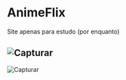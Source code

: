 # AnimeFlix

Site apenas para estudo (por enquanto)

![Capturar](https://user-images.githubusercontent.com/62031286/154126498-a7c7a66c-79e8-4356-b2fc-11f01c06c542.PNG)
-----
![Capturar](https://user-images.githubusercontent.com/62031286/154126795-dab4e257-5a08-4148-b180-45be121a1cac.PNG)
